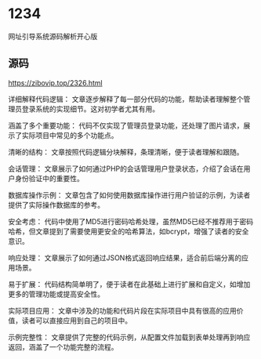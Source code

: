 # 1234
网址引导系统源码解析开心版
## 源码
https://zibovip.top/2326.html

详细解释代码逻辑： 文章逐步解释了每一部分代码的功能，帮助读者理解整个管理员登录系统的实现细节。这对初学者尤其有用。

涵盖了多个重要功能： 代码不仅实现了管理员登录功能，还处理了图片请求，展示了实际项目中常见的多个功能点。

清晰的结构： 文章按照代码逻辑分块解释，条理清晰，便于读者理解和跟随。

会话管理： 文章展示了如何通过PHP的会话管理用户登录状态，介绍了会话在用户身份验证中的重要性。

数据库操作示例： 文章包含了如何使用数据库操作进行用户验证的示例，为读者提供了实际操作数据库的参考。

安全考虑： 代码中使用了MD5进行密码哈希处理，虽然MD5已经不推荐用于密码哈希，但文章提到了需要使用更安全的哈希算法，如bcrypt，增强了读者的安全意识。

响应处理： 文章展示了如何通过JSON格式返回响应结果，适合前后端分离的应用场景。

易于扩展： 代码结构简单明了，便于读者在此基础上进行扩展和自定义，如增加更多的管理功能或提高安全性。

实际项目应用： 文章中涉及的功能和代码片段在实际项目中具有很高的应用价值，读者可以直接应用到自己的项目中。

示例完整性： 文章提供了完整的代码示例，从配置文件加载到表单处理再到响应返回，涵盖了一个功能完整的流程。
